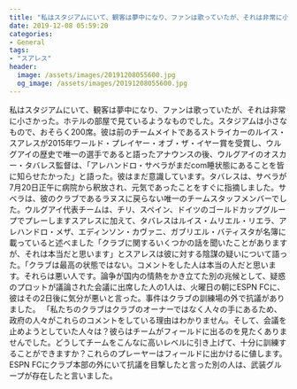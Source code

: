 ```yaml
---
title: "私はスタジアムにいて、観客は夢中になり、ファンは歌っていたが、それは非常に小さかった。"
date: 2019-12-08 05:59:20
categories:
- General
tags:
- "スアレス"
header:
  image: /assets/images/20191208055600.jpg
  og_image: /assets/images/20191208055600.jpg
---
```


私はスタジアムにいて、観客は夢中になり、ファンは歌っていたが、それは非常に小さかった。ホテルの部屋で見ているようなものでした。スタジアムは小さなもので、おそらく200席。彼は前のチームメイトであるストライカーのルイス・スアレスが2015年ワールド・プレイヤー・オブ・ザ・イヤー賞を受賞し、ウルグアイの歴史で唯一の選手であると語ったアナウンスの後、ウルグアイのオスカー・タバレス監督は、「アレハンドロ・サベラがまだcom睡状態にあることを皆に知らせたかった」と語った。彼はまだ意識しています。タバレスは、サベラが7月20日正午に病院から釈放され、元気であったことをすぐに指摘しました。サベラは、彼のクラブであるラヌスに戻らない唯一のチームスタッフメンバーでした。ウルグアイ代表チームは、チリ、スペイン、ドイツのゴールドカップグループでプレーしますスアレスに加えて、タバレスはルイス・ムリエル・リエラ、アレハンドロ・メザ、エディンソン・カヴァニ、ガブリエル・バティスタが名簿に載っていると述べました「クラブに関するいくつかの話を聞いたことがありますが、それは本当だと思います」とスアレスは彼に対する陰謀の疑いについて語った。「クラブは最高の状態ではない。コメントをした人は本当の人だと思います。それらは悪い人です。論争が国内の情熱をかき立てた別の兆候として、疑惑のプロットが議論された会議に出席した人の1人は、火曜日の朝にESPN FCに、彼はその2日後に気分が悪いと言った。事件はクラブの訓練場の外で抗議がありました。 「私たちのクラブはクラブのオーナーではなく人々の手にあるため、政府の人々がこれらのコメントをしている理由はわかりません。そして、会議を止めようとしていた人々は？彼らはチームがフィールドに出るのを見たくありませんでした。どうしてチームをこんなに高いレベルに引き上げて、十分に訓練することができますか？これらのプレーヤーはフィールドに出かけるに値します。 ESPN FCにクラブ本部の外にいて抗議を目撃したと言った別の人は、武装グループが存在したと言いました。

